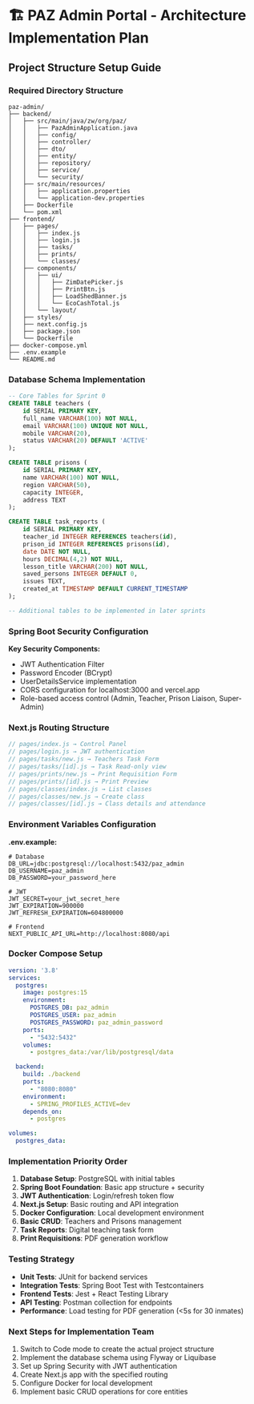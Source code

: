 # 🏗️ PAZ Admin Portal - Architecture Implementation Plan

## Project Structure Setup Guide

### Required Directory Structure
```
paz-admin/
├── backend/
│   ├── src/main/java/zw/org/paz/
│   │   ├── PazAdminApplication.java
│   │   ├── config/
│   │   ├── controller/
│   │   ├── dto/
│   │   ├── entity/
│   │   ├── repository/
│   │   ├── service/
│   │   └── security/
│   ├── src/main/resources/
│   │   ├── application.properties
│   │   └── application-dev.properties
│   ├── Dockerfile
│   └── pom.xml
├── frontend/
│   ├── pages/
│   │   ├── index.js
│   │   ├── login.js
│   │   ├── tasks/
│   │   ├── prints/
│   │   └── classes/
│   ├── components/
│   │   ├── ui/
│   │   │   ├── ZimDatePicker.js
│   │   │   ├── PrintBtn.js
│   │   │   ├── LoadShedBanner.js
│   │   │   └── EcoCashTotal.js
│   │   └── layout/
│   ├── styles/
│   ├── next.config.js
│   ├── package.json
│   └── Dockerfile
├── docker-compose.yml
├── .env.example
└── README.md
```

### Database Schema Implementation

```sql
-- Core Tables for Sprint 0
CREATE TABLE teachers (
    id SERIAL PRIMARY KEY,
    full_name VARCHAR(100) NOT NULL,
    email VARCHAR(100) UNIQUE NOT NULL,
    mobile VARCHAR(20),
    status VARCHAR(20) DEFAULT 'ACTIVE'
);

CREATE TABLE prisons (
    id SERIAL PRIMARY KEY,
    name VARCHAR(100) NOT NULL,
    region VARCHAR(50),
    capacity INTEGER,
    address TEXT
);

CREATE TABLE task_reports (
    id SERIAL PRIMARY KEY,
    teacher_id INTEGER REFERENCES teachers(id),
    prison_id INTEGER REFERENCES prisons(id),
    date DATE NOT NULL,
    hours DECIMAL(4,2) NOT NULL,
    lesson_title VARCHAR(200) NOT NULL,
    saved_persons INTEGER DEFAULT 0,
    issues TEXT,
    created_at TIMESTAMP DEFAULT CURRENT_TIMESTAMP
);

-- Additional tables to be implemented in later sprints
```

### Spring Boot Security Configuration

**Key Security Components:**
- JWT Authentication Filter
- Password Encoder (BCrypt)
- UserDetailsService implementation
- CORS configuration for localhost:3000 and vercel.app
- Role-based access control (Admin, Teacher, Prison Liaison, Super-Admin)

### Next.js Routing Structure

```javascript
// pages/index.js → Control Panel
// pages/login.js → JWT authentication
// pages/tasks/new.js → Teachers Task Form
// pages/tasks/[id].js → Task Read-only view
// pages/prints/new.js → Print Requisition Form
// pages/prints/[id].js → Print Preview
// pages/classes/index.js → List classes
// pages/classes/new.js → Create class
// pages/classes/[id].js → Class details and attendance
```

### Environment Variables Configuration

**.env.example:**
```
# Database
DB_URL=jdbc:postgresql://localhost:5432/paz_admin
DB_USERNAME=paz_admin
DB_PASSWORD=your_password_here

# JWT
JWT_SECRET=your_jwt_secret_here
JWT_EXPIRATION=900000
JWT_REFRESH_EXPIRATION=604800000

# Frontend
NEXT_PUBLIC_API_URL=http://localhost:8080/api
```

### Docker Compose Setup

```yaml
version: '3.8'
services:
  postgres:
    image: postgres:15
    environment:
      POSTGRES_DB: paz_admin
      POSTGRES_USER: paz_admin
      POSTGRES_PASSWORD: paz_admin_password
    ports:
      - "5432:5432"
    volumes:
      - postgres_data:/var/lib/postgresql/data

  backend:
    build: ./backend
    ports:
      - "8080:8080"
    environment:
      - SPRING_PROFILES_ACTIVE=dev
    depends_on:
      - postgres

volumes:
  postgres_data:
```

### Implementation Priority Order

1. **Database Setup**: PostgreSQL with initial tables
2. **Spring Boot Foundation**: Basic app structure + security
3. **JWT Authentication**: Login/refresh token flow
4. **Next.js Setup**: Basic routing and API integration
5. **Docker Configuration**: Local development environment
6. **Basic CRUD**: Teachers and Prisons management
7. **Task Reports**: Digital teaching task form
8. **Print Requisitions**: PDF generation workflow

### Testing Strategy

- **Unit Tests**: JUnit for backend services
- **Integration Tests**: Spring Boot Test with Testcontainers
- **Frontend Tests**: Jest + React Testing Library
- **API Testing**: Postman collection for endpoints
- **Performance**: Load testing for PDF generation (<5s for 30 inmates)

### Next Steps for Implementation Team

1. Switch to Code mode to create the actual project structure
2. Implement the database schema using Flyway or Liquibase
3. Set up Spring Security with JWT authentication
4. Create Next.js app with the specified routing
5. Configure Docker for local development
6. Implement basic CRUD operations for core entities